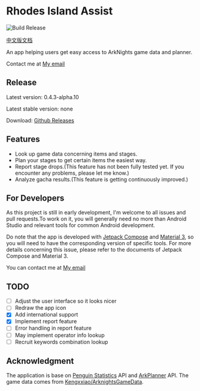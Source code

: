 # Rhodes Island Assist

![Build Release](https://github.com/KevinT3Hu/RhodesIslandAssist/actions/workflows/main.yml/badge.svg)

[中文版文档](https://github.com/KevinT3Hu/RhodesIslandAssist/blob/main/README_zh_cn.md)

An app helping users get easy access to ArkNights game data and planner.

Contact me at [My email](mailto:kevint3hu@outlook.com)

## Release

Latest version: 0.4.3-alpha.10

Latest stable version: none

Download: [Github Releases](https://github.com/KevinT3Hu/RhodesIslandAssist/releases)

## Features

- Look up game data concerning items and stages.
- Plan your stages to get certain items the easiest way.
- Report stage drops.(This feature has not been fully tested yet. If you encounter any problems, please let me know.)
- Analyze gacha results.(This feature is getting continuously improved.)


## For Developers

As this project is still in early development, I'm welcome to all issues and pull requests.To work on it, you will generally need no more than Android Studio and relevant tools for common Android development.

Do note that the app is developed with [Jetpack Compose](https://developer.android.com/jetpack/compose) and [Material 3](https://m3.material.io/), so you will need to have the corresponding version of specific tools. For more details concerning this issue, please refer to the documents of Jetpack Compose and Material 3.

You can contact me at [My email](mailto:kevint3hu@outlook.com)

## TODO

- [ ] Adjust the user interface so it looks nicer
- [ ] Redraw the app icon
- [x] Add international support
- [x] Implement report feature
- [ ] Error handling in report feature
- [ ] May implement operator info lookup
- [ ] Recruit keywords combination lookup

## Acknowledgment

The application is base on [Penguin Statistics](https://penguin-stats.cn) API and [ArkPlanner](https://github.com/penguin-statistics/ArkPlanner) API. The game data comes from [Kengxxiao/ArknightsGameData](https://github.com/Kengxxiao/ArknightsGameData).
